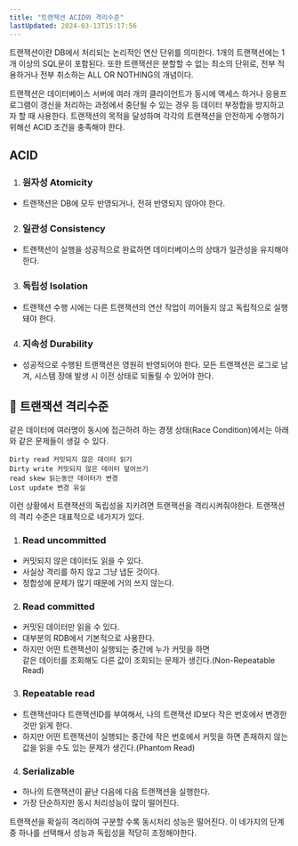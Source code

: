 ```yaml
---
title: "트랜잭션 ACID와 격리수준"
lastUpdated: 2024-03-13T15:17:56
---
```

<p>트랜잭션이란 DB에서 처리되는 논리적인 연산 단위를 의미한다. 1개의 트랜잭션에는 1개 이상의 SQL문이 포함된다. 또한 트랜잭션은 분할할 수 없는 최소의 단위로, 전부 적용하거나 전부 취소하는 ALL OR NOTHING의 개념이다.</p>
<p>트랜잭션은 데이터베이스 서버에 여러 개의 클라이언트가 동시에 액세스 하거나 응용프로그램이 갱신을 처리하는 과정에서 중단될 수 있는 경우 등 데이터 부정합을 방지하고자 할 때 사용한다. 트랜잭션의 목적을 달성하며 각각의 트랜잭션을 안전하게 수행하기 위해선 ACID 조건을 충족해야 한다.</p>

## ACID
1. ### 원자성 Atomicity
 - 트랜잭션은 DB에 모두 반영되거나, 전혀 반영되지 않아야 한다.
2. ### 일관성 Consistency
 - 트랜잭션이 실행을 성공적으로 완료하면 데이터베이스의 상태가 일관성을 유지해야한다.
3. ### 독립성 Isolation
 - 트랜잭션 수행 시에는 다른 트랜잭션의 연산 작업이 끼어들지 않고 독립적으로 실행돼야 한다.
4. ### 지속성 Durability
 - 성공적으로 수행된 트랜잭션은 영원히 반영되어야 한다. 모든 트랜잭션은 로그로 남겨, 시스템 장애 발생 시 이전 상태로 되돌릴 수 있어야 한다.

## 💾 트랜잭션 격리수준
 같은 데이터에 여러명이 동시에 접근하려 하는 경쟁 상태(Race Condition)에서는 아래와 같은 문제들이 생길 수 있다.

    Dirty read 커밋되지 않은 데이터 읽기
    Dirty write 커밋되지 않은 데이터 덮어쓰기
    read skew 읽는동안 데이터가 변경
    Lost update 변경 유실

이런 상황에서 트랜잭션의 독립성을 지키려면 트랜잭션을 격리시켜줘야한다.
트랜잭션의 격리 수준은 대표적으로 네가지가 있다.

1. ### Read uncommitted
  - 커밋되지 않은 데이터도 읽을 수 있다.
  - 사실상 격리를 하지 않고 그냥 냅둔 것이다.
  - 정합성에 문제가 많기 때문에 거의 쓰지 않는다.

2. ### Read committed
  - 커밋된 데이터만 읽을 수 있다.
  - 대부분의 RDB에서 기본적으로 사용한다.
  - 하지만 어떤 트랜잭션이 실행되는 중간에 누가 커밋을 하면<br>같은 데이터를 조회해도 다른 값이 조회되는 문제가 생긴다.(Non-Repeatable Read)

3. ### Repeatable read
  - 트랜잭션마다 트랜잭션ID를 부여해서, 나의 트랜잭션 ID보다 작은 번호에서 변경한 것만 읽게 한다.
  - 하지만 어떤 트랜잭션이 실행되는 중간에 작은 번호에서 커밋을 하면 존재하지 않는 값을 읽을 수도 있는 문제가 생긴다.(Phantom Read)

4. ### Serializable
  - 하나의 트랜잭션이 끝난 다음에 다음 트랜잭션을 실행한다.
  - 가장 단순하지만 동시 처리성능이 많이 떨어진다.

트랜잭션을 확실히 격리하여 구분할 수록 동시처리 성능은 떨어진다.
이 네가지의 단계중 하나를 선택해서 성능과 독립성을 적당히 조정해야한다.
